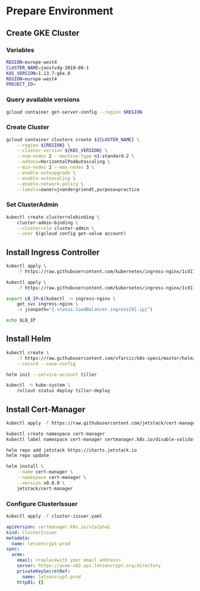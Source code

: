 # Prepare Environment

## Create GKE Cluster

### Variables

```bash
REGION=europe-west4
CLUSTER_NAME=joostvdg-2019-08-1
K8S_VERSION=1.13.7-gke.8
REGION=europe-west4
PROJECT_ID=
```

### Query available versions

```bash
gcloud container get-server-config --region $REGION
```

### Create Cluster

```bash
gcloud container clusters create ${CLUSTER_NAME} \
    --region ${REGION} \
    --cluster-version ${K8S_VERSION} \
    --num-nodes 2 --machine-type n1-standard-2 \
    --addons=HorizontalPodAutoscaling \
    --min-nodes 2 --max-nodes 3 \
    --enable-autoupgrade \
    --enable-autoscaling \
    --enable-network-policy \
    --labels=owner=jvandergriendt,purpose=practice
```

### Set ClusterAdmin

```bash
kubectl create clusterrolebinding \
    cluster-admin-binding \
    --clusterrole cluster-admin \
    --user $(gcloud config get-value account)
```

## Install Ingress Controller

```bash
kubectl apply \
    -f https://raw.githubusercontent.com/kubernetes/ingress-nginx/1cd17cd12c98563407ad03812aebac46ca4442f2/deploy/mandatory.yaml

kubectl apply \
    -f https://raw.githubusercontent.com/kubernetes/ingress-nginx/1cd17cd12c98563407ad03812aebac46ca4442f2/deploy/provider/cloud-generic.yaml
```

```bash
export LB_IP=$(kubectl -n ingress-nginx \
    get svc ingress-nginx \
    -o jsonpath="{.status.loadBalancer.ingress[0].ip}")

echo $LB_IP
```

## Install Helm

```bash
kubectl create \
    -f https://raw.githubusercontent.com/vfarcic/k8s-specs/master/helm/tiller-rbac.yml \
    --record --save-config

helm init --service-account tiller

kubectl -n kube-system \
    rollout status deploy tiller-deploy
```

## Install Cert-Manager

```bash
kubectl apply -f https://raw.githubusercontent.com/jetstack/cert-manager/release-0.8/deploy/manifests/00-crds.yaml
```

```bash
kubectl create namespace cert-manager
kubectl label namespace cert-manager certmanager.k8s.io/disable-validation=true
```

```bash
helm repo add jetstack https://charts.jetstack.io
helm repo update
```

```bash
helm install \
    --name cert-manager \
    --namespace cert-manager \
    --version v0.8.0 \
    jetstack/cert-manager
```

### Configure ClusterIssuer

```bash
kubectl apply -f cluster-issuer.yaml
```

```yaml
apiVersion: certmanager.k8s.io/v1alpha1
kind: ClusterIssuer
metadata:
  name: letsencrypt-prod
spec:
  acme:
    email: <replacewith your email address>
    server: https://acme-v02.api.letsencrypt.org/directory
    privateKeySecretRef:
      name: letsencrypt-prod
    http01: {}
```
